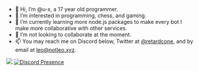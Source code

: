 - 👋 Hi, I’m @u-x, a 17 year old programmer.
- 👀 I’m interested in programming, chess, and gaming.
- 🌱 I’m currently learning more node.js packages to make every bot I make more collaborative with other services.
- 💞️ I’m not looking to collaborate at the moment.
- 📫 You may reach me on Discord below, Twitter at [@retardcone](https://twitter.com/retardcone), and by email at leo@notleo.xyz.

![](https://github-profile-summary-cards.vercel.app/api/cards/profile-details?username=u-x&theme=solarized_dark)
[![Discord Presence](https://lanyard.cnrad.dev/api/846480086949036032)](https://discord.com/users/846480086949036032)
